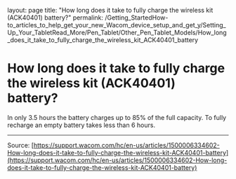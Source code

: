 layout: page
title: "How long does it take to fully charge the wireless kit (ACK40401) battery?"
permalink: /Getting_StartedHow-to_articles_to_help_get_your_new_Wacom_device_setup_and_get_y/Setting_Up_Your_TabletRead_More/Pen_Tablet/Other_Pen_Tablet_Models/How_long_does_it_take_to_fully_charge_the_wireless_kit_ACK40401_battery

# How long does it take to fully charge the wireless kit (ACK40401) battery?

In only 3.5 hours the battery charges up to 85% of the full capacity. To fully recharge an empty battery takes less than 6 hours.

---
Source: [https://support.wacom.com/hc/en-us/articles/1500006334602-How-long-does-it-take-to-fully-charge-the-wireless-kit-ACK40401-battery](https://support.wacom.com/hc/en-us/articles/1500006334602-How-long-does-it-take-to-fully-charge-the-wireless-kit-ACK40401-battery)
